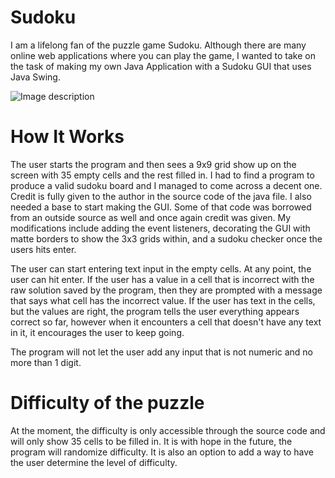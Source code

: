 # Sudoku

I am a lifelong fan of the puzzle game Sudoku. Although there are many online web applications where you can play the game,
I wanted to take on the task of making my own Java Application with a Sudoku GUI that uses Java Swing.

![Image description](link-to-image)

# How It Works

The user starts the program and then sees a 9x9 grid show up on the screen with 35 empty cells and the rest filled in.
I had to find a program to produce a valid sudoku board and I managed to come across a decent one. Credit is fully given 
to the author in the source code of the java file. I also needed a base to start making the GUI. Some of that code was
borrowed from an outside source as well and once again credit was given. My modifications include adding the event listeners,
decorating the GUI with matte borders to show the 3x3 grids within, and a sudoku checker once the users hits enter.

The user can start entering text input in the empty cells. At any point, the user can hit enter. If the user has a value in 
a cell that is incorrect with the raw solution saved by the program, then they are prompted with a message that says what
cell has the incorrect value. If the user has text in the cells, but the values are right, the program tells the user
everything appears correct so far, however when it encounters a cell that doesn't have any text in it, it encourages the user
to keep going.

The program will not let the user add any input that is not numeric and no more than 1 digit. 

# Difficulty of the puzzle

At the moment, the difficulty is only accessible through the source code and will only show 35 cells to be filled in. It is with hope in the future, the program will randomize difficulty. It is also an option to add a way to have the user determine the level of difficulty. 
